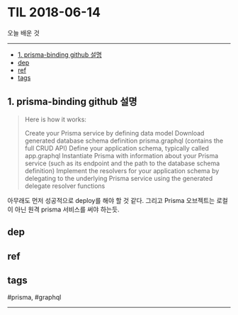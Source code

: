 # TIL 2018-06-14

오늘 배운 것

--------------------------


- [1. prisma-binding github 설명](#1-prisma-binding-github-설명)
- [dep](#dep)
- [ref](#ref)
- [tags](#tags)
## 1. prisma-binding github 설명

> Here is how it works:
>
>    Create your Prisma service by defining data model
>    Download generated database schema definition prisma.graphql (contains the full CRUD API)
>    Define your application schema, typically called app.graphql
>    Instantiate Prisma with information about your Prisma service (such as its endpoint and the path to the database schema definition)
>    Implement the resolvers for your application schema by delegating to the underlying Prisma service using the generated delegate resolver functions

아무래도 먼저 성공적으로 deploy를 해야 할 것 같다. 그리고 Prisma 오브젝트는 로컬이 아닌 원격 prisma 서비스를 써야 하는듯.

## dep

## ref

## tags
  #prisma, #graphql



--------------------------


 
